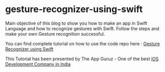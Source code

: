 # gesture-recognizer-using-swift

Main objective of this blog to show you how to make an app in Swift Language and how to recognize gestures with Swift. Follow the steps and make your own Gesture recognition successful.

You can find complete tutorial on how to use the code repo here : [Gesture Recognizer using Swift](http://www.theappguruz.com/blog/gesture-recognizer-using-swift)

This Tutorial has been presented by The App Guruz - One of the best [iOS Development Company in India](http://www.theappguruz.com/iphone-app-development/)
